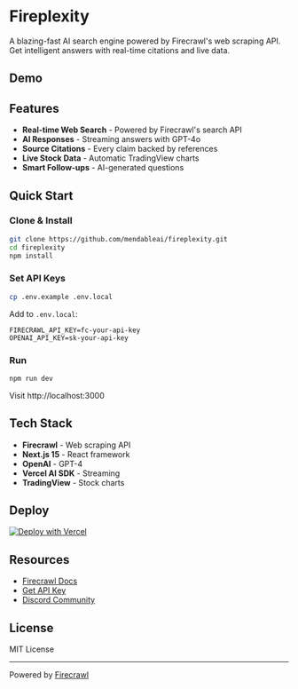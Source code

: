 # Fireplexity

A blazing-fast AI search engine powered by Firecrawl's web scraping API. Get intelligent answers with real-time citations and live data.

## Demo

## Features

- **Real-time Web Search** - Powered by Firecrawl's search API
- **AI Responses** - Streaming answers with GPT-4o
- **Source Citations** - Every claim backed by references
- **Live Stock Data** - Automatic TradingView charts
- **Smart Follow-ups** - AI-generated questions

## Quick Start

### Clone & Install
```bash
git clone https://github.com/mendableai/fireplexity.git
cd fireplexity
npm install
```

### Set API Keys
```bash
cp .env.example .env.local
```

Add to `.env.local`:
```
FIRECRAWL_API_KEY=fc-your-api-key
OPENAI_API_KEY=sk-your-api-key
```

### Run
```bash
npm run dev
```

Visit http://localhost:3000

## Tech Stack

- **Firecrawl** - Web scraping API
- **Next.js 15** - React framework
- **OpenAI** - GPT-4
- **Vercel AI SDK** - Streaming
- **TradingView** - Stock charts

## Deploy

[![Deploy with Vercel](https://vercel.com/button)](https://vercel.com/new/clone?repository-url=https%3A%2F%2Fgithub.com%2Fmendableai%2Ffireplexity)

## Resources

- [Firecrawl Docs](https://docs.firecrawl.dev)
- [Get API Key](https://firecrawl.dev)
- [Discord Community](https://discord.gg/firecrawl)

## License

MIT License

---

Powered by [Firecrawl](https://firecrawl.dev)
